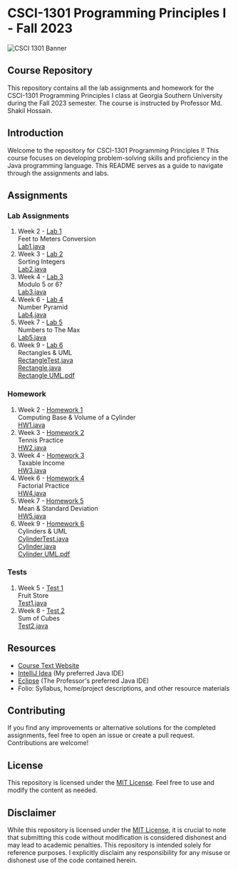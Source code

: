 # CSCI-1301 Programming Principles I - Fall 2023
![CSCI 1301 Banner](https://github.com/teakivy/csci-1301/assets/53413687/70cefd7b-0463-473e-81c7-23e1f0264c11)

## Course Repository
This repository contains all the lab assignments and homework for the CSCI-1301 Programming Principles I class at Georgia Southern University during the Fall 2023 semester. The course is instructed by Professor Md. Shakil Hossain.

## Introduction
Welcome to the repository for CSCI-1301 Programming Principles I! This course focuses on developing problem-solving skills and proficiency in the Java programming language. This README serves as a guide to navigate through the assignments and labs.

## Assignments
### Lab Assignments
1. Week 2 - [Lab 1](Week2/src/main/java/homework/Lab1.java)<br />
   Feet to Meters Conversion<br />
   [Lab1.java](Week2/src/main/java/homework/Lab1.java)
2. Week 3 - [Lab 2](Week3/src/main/java/homework/Lab2.java)<br />
   Sorting Integers<br />
   [Lab2.java](Week3/src/main/java/homework/Lab2.java)
3. Week 4 - [Lab 3](Week4/src/main/java/homework/Lab3.java)<br />
   Modulo 5 or 6?<br />
   [Lab3.java](Week4/src/main/java/homework/Lab3.java)
4. Week 6 - [Lab 4](Week6/src/main/java/homework/Lab4.java)<br />
   Number Pyramid<br />
   [Lab4.java](Week6/src/main/java/homework/Lab4.java)
5. Week 7 - [Lab 5](Week7/src/main/java/homework/Lab5.java)<br />
   Numbers to The Max<br />
   [Lab5.java](Week7/src/main/java/homework/Lab5.java)
6. Week 9 - [Lab 6](Week9/src/main/java/homework/RectangleTest.java)<br />
   Rectangles & UML<br />
   [RectangleTest.java](Week9/src/main/java/homework/RectangleTest.java)<br />
   [Rectangle.java](Week9/src/main/java/homework/Rectangle.java)<br />
   [Rectangle UML.pdf](Week9/src/main/java/homework/Rectangle_UML.pdf)<br />

### Homework
1. Week 2 - [Homework 1](Week2/src/main/java/homework/HW1.java)<br />
   Computing Base & Volume of a Cylinder<br />
   [HW1.java](Week2/src/main/java/homework/HW1.java)
2. Week 3 - [Homework 2](Week3/src/main/java/homework/HW2.java)<br />
   Tennis Practice<br />
   [HW2.java](Week3/src/main/java/homework/HW2.java)
3. Week 4 - [Homework 3](Week4/src/main/java/homework/HW3.java)<br />
   Taxable Income<br />
   [HW3.java](Week4/src/main/java/homework/HW3.java)
4. Week 6 - [Homework 4](Week6/src/main/java/homework/HW4.java)<br />
   Factorial Practice<br />
   [HW4.java](Week6/src/main/java/homework/HW4.java)
5. Week 7 - [Homework 5](Week7/src/main/java/homework/HW5.java)<br />
   Mean & Standard Deviation<br />
   [HW5.java](Week7/src/main/java/homework/HW5.java)
6. Week 9 - [Homework 6](Week9/src/main/java/homework/CylinderTest.java)<br />
   Cylinders & UML<br />
   [CylinderTest.java](Week9/src/main/java/homework/CylinderTest.java)<br />
   [Cylinder.java](Week9/src/main/java/homework/Cylinder.java)<br />
   [Cylinder UML.pdf](Week9/src/main/java/homework/Cylinder_UML.pdf)<br />

### Tests
1. Week 5 - [Test 1](Week5/src/main/java/test/Test1.java)<br />
   Fruit Store<br />
   [Test1.java](Week5/src/main/java/test/Test1.java)<br />
2. Week 8 - [Test 2](Week8/src/main/java/test/Test2.java)<br />
   Sum of Cubes<br />
   [Test2.java](Week8/src/main/java/test/Test2.java)

## Resources
- [Course Text Website](https://media.pearsoncmg.com/ph/esm/ecs_liang_ijp_12/cw/)
- [IntelliJ Idea](https://www.jetbrains.com/idea/) (My preferred Java IDE)
- [Eclipse](http://www.eclipse.org/) (The Professor's preferred Java IDE)
- Folio: Syllabus, home/project descriptions, and other resource materials

## Contributing
If you find any improvements or alternative solutions for the completed assignments, feel free to open an issue or create a pull request. Contributions are welcome!

## License
This repository is licensed under the [MIT License](LICENSE). Feel free to use and modify the content as needed.

## Disclaimer

While this repository is licensed under the [MIT License](LICENSE), it is crucial to note that submitting this code without modification is considered dishonest and may lead to academic penalties. This repository is intended solely for reference purposes. I explicitly disclaim any responsibility for any misuse or dishonest use of the code contained herein.
